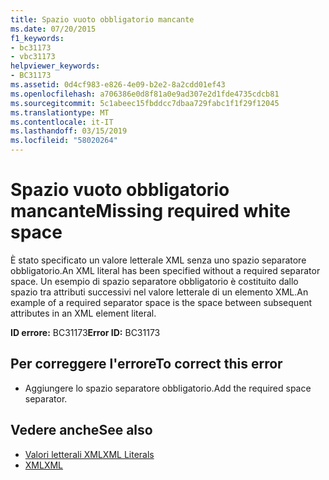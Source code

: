 ```yaml
---
title: Spazio vuoto obbligatorio mancante
ms.date: 07/20/2015
f1_keywords:
- bc31173
- vbc31173
helpviewer_keywords:
- BC31173
ms.assetid: 0d4cf983-e826-4e09-b2e2-8a2cdd01ef43
ms.openlocfilehash: a706386e0d8f81a0e9ad307e2d1fde4735cdcb81
ms.sourcegitcommit: 5c1abeec15fbddcc7dbaa729fabc1f1f29f12045
ms.translationtype: MT
ms.contentlocale: it-IT
ms.lasthandoff: 03/15/2019
ms.locfileid: "58020264"
---
```

# <a name="missing-required-white-space"></a><span data-ttu-id="35b7b-102">Spazio vuoto obbligatorio mancante</span><span class="sxs-lookup"><span data-stu-id="35b7b-102">Missing required white space</span></span>
<span data-ttu-id="35b7b-103">È stato specificato un valore letterale XML senza uno spazio separatore obbligatorio.</span><span class="sxs-lookup"><span data-stu-id="35b7b-103">An XML literal has been specified without a required separator space.</span></span> <span data-ttu-id="35b7b-104">Un esempio di spazio separatore obbligatorio è costituito dallo spazio tra attributi successivi nel valore letterale di un elemento XML.</span><span class="sxs-lookup"><span data-stu-id="35b7b-104">An example of a required separator space is the space between subsequent attributes in an XML element literal.</span></span>  
  
 <span data-ttu-id="35b7b-105">**ID errore:** BC31173</span><span class="sxs-lookup"><span data-stu-id="35b7b-105">**Error ID:** BC31173</span></span>  
  
## <a name="to-correct-this-error"></a><span data-ttu-id="35b7b-106">Per correggere l'errore</span><span class="sxs-lookup"><span data-stu-id="35b7b-106">To correct this error</span></span>  
  
-   <span data-ttu-id="35b7b-107">Aggiungere lo spazio separatore obbligatorio.</span><span class="sxs-lookup"><span data-stu-id="35b7b-107">Add the required space separator.</span></span>  
  
## <a name="see-also"></a><span data-ttu-id="35b7b-108">Vedere anche</span><span class="sxs-lookup"><span data-stu-id="35b7b-108">See also</span></span>

- [<span data-ttu-id="35b7b-109">Valori letterali XML</span><span class="sxs-lookup"><span data-stu-id="35b7b-109">XML Literals</span></span>](../../visual-basic/language-reference/xml-literals/index.md)
- [<span data-ttu-id="35b7b-110">XML</span><span class="sxs-lookup"><span data-stu-id="35b7b-110">XML</span></span>](../../visual-basic/programming-guide/language-features/xml/index.md)
